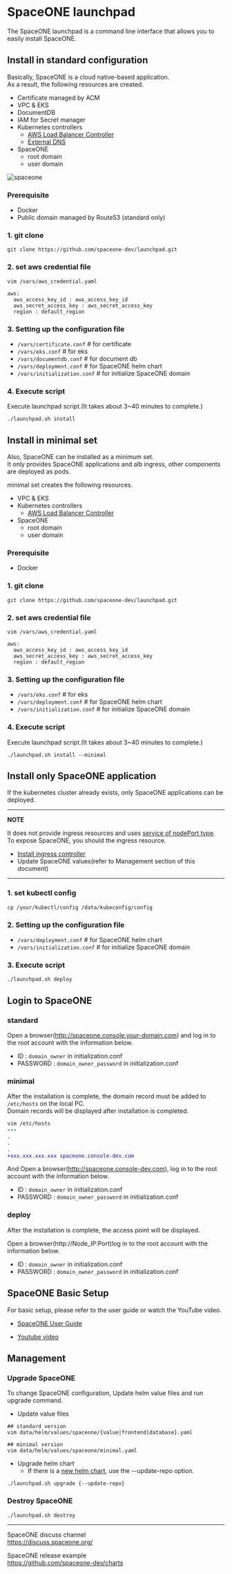 # SpaceONE launchpad
The SpaceONE launchpad is a command line interface that allows you to easily install SpaceONE.

## Install in standard configuration
Basically, SpaceONE is a cloud native-based application.<br>
As a result, the following resources are created.
- Certificate managed by ACM
- VPC & EKS
- DocumentDB
- IAM for Secret manager
- Kubernetes controllers
    - [AWS Load Balancer Controller](https://github.com/kubernetes-sigs/aws-load-balancer-controller)
    - [External DNS](https://github.com/kubernetes-sigs/external-dns)
- SpaceONE
    - root domain
    - user domain

![spaceone](https://user-images.githubusercontent.com/19552819/133223528-43291a11-8f47-4a51-9527-38c9f4297fee.png)

### Prerequisite
- Docker
- Public domain managed by Route53 (standard only)

### 1. git clone
```
git clone https://github.com/spaceone-dev/launchpad.git
```

### 2. set aws credential file
```
vim /vars/aws_credential.yaml
```
```
aws:
  aws_access_key_id : aws_access_key_id
  aws_secret_access_key : aws_secret_access_key
  region : default_region
```

### 3. Setting up the configuration file
- `/vars/certificate.conf`    # for certificate
- `/vars/eks.conf`            # for eks
- `/vars/documentdb.conf`     # for document db
- `/vars/deployment.conf`     # for SpaceONE helm chart
- `/vars/initialization.conf` # for initialize SpaceONE domain

### 4. Execute script
Execute launchpad script.(It takes about 3~40 minutes to complete.)<br>
```
./launchpad.sh install
```
## Install in minimal set
Also, SpaceONE can be installed as a minimum set.<br>
It only provides SpaceONE applications and alb ingress, other components are deployed as pods.

minimal set creates the following resources.
- VPC & EKS
- Kubernetes controllers
    - [AWS Load Balancer Controller](https://github.com/kubernetes-sigs/aws-load-balancer-controller)
- SpaceONE
    - root domain
    - user domain

### Prerequisite
- Docker

### 1. git clone
```
git clone https://github.com/spaceone-dev/launchpad.git
```

### 2. set aws credential file
```
vim /vars/aws_credential.yaml
```
```
aws:
  aws_access_key_id : aws_access_key_id
  aws_secret_access_key : aws_secret_access_key
  region : default_region
```

### 3. Setting up the configuration file
- `/vars/eks.conf`            # for eks
- `/vars/deployment.conf`     # for SpaceONE helm chart
- `/vars/initialization.conf` # for initialize SpaceONE domain
### 4. Execute script
Execute launchpad script.(It takes about 3~40 minutes to complete.)<br>
```
./launchpad.sh install --minimal
```

## Install only SpaceONE application
If the kubernetes cluster already exists, only SpaceONE applications can be deployed.

---
**NOTE**

It does not provide ingress resources and uses [service of nodePort type](https://kubernetes.io/docs/concepts/services-networking/service/#publishing-services-service-types).<br>
To expose SpaceONE, you should the ingress resource.
- [Install ingress controller](https://kubernetes.io/docs/concepts/services-networking/ingress-controllers/)
- Update SpaceONE values(refer to Management section of this document)<br>

---
### 1. set kubectl config 
```
cp /your/kubectl/config /data/kubeconfig/config
```
### 2. Setting up the configuration file
- `/vars/deployment.conf`     # for SpaceONE helm chart
- `/vars/initialization.conf` # for initialize SpaceONE domain

### 3. Execute script
```
./launchpad.sh deploy
```
## Login to SpaceONE
### standard
Open a browser(http://spaceone.console.your-domain.com) and log in to the root account with the information below.

- ID : `domain_owner` in initialization.conf
- PASSWORD : `domain_owner_password` in initialization.conf

### minimal
After the installation is complete, the domain record must be added to `/etc/hosts` on the local PC.<br>
Domain records will be displayed after installation is completed.

```diff
vim /etc/hosts
---
.
.
.
+xxx.xxx.xxx.xxx spaceone.console-dev.com
```

And Open a browser(http://spaceone.console-dev.com), log in to the root account with the information below.

- ID : `domain_owner` in initialization.conf
- PASSWORD : `domain_owner_password` in initialization.conf

### deploy
After the installation is complete, the access point will be displayed.

Open a browser(http://Node_IP:Port)log in to the root account with the information below.

- ID : `domain_owner` in initialization.conf
- PASSWORD : `domain_owner_password` in initialization.conf
## SpaceONE Basic Setup
For basic setup, please refer to the user guide or watch the YouTube video.

- [SpaceONE User Guide](https://www.spaceone.org/docs/guides/user_guide/gettingstart/basic_setup/)

- [Youtube video](https://youtu.be/zSoEg2v_JrE)

## Management
### Upgrade SpaceONE
To change SpaceONE configuration, Update helm value files and run upgrade command.

- Update value files
```
## standard version
vim data/helm/values/spaceone/{value|frontend|database}.yaml
```
```
## minimal version
vim data/helm/values/spaceone/minimal.yaml
```
- Upgrade helm chart
    - If there is a [new helm chart](https://github.com/spaceone-dev/charts), use the --update-repo option.
```
./launchpad.sh upgrade {--update-repo}
```

### Destroy SpaceONE
```
./launchpad.sh destroy
```

<hr>

SpaceONE discuss channel<br>
https://discuss.spaceone.org/

SpaceONE release example<br>
https://github.com/spaceone-dev/charts
